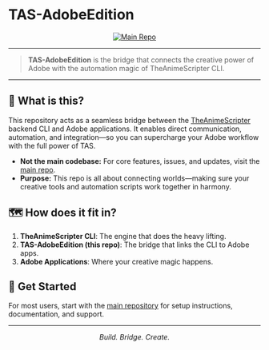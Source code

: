 # TAS-AdobeEdition


<p align="center">
  <a href="https://github.com/NevermindNilas/TheAnimeScripter"><img src="https://img.shields.io/badge/Main%20Repo-TheAnimeScripter-blue?style=for-the-badge" alt="Main Repo"/></a>
</p>

---

> **TAS-AdobeEdition** is the bridge that connects the creative power of Adobe with the automation magic of TheAnimeScripter CLI.

---

## 🌉 What is this?

This repository acts as a seamless bridge between the [TheAnimeScripter](https://github.com/NevermindNilas/TheAnimeScripter) backend CLI and Adobe applications. It enables direct communication, automation, and integration—so you can supercharge your Adobe workflow with the full power of TAS.

- **Not the main codebase:** For core features, issues, and updates, visit the [main repo](https://github.com/NevermindNilas/TheAnimeScripter).
- **Purpose:** This repo is all about connecting worlds—making sure your creative tools and automation scripts work together in harmony.

## 🗺️ How does it fit in?

1. **TheAnimeScripter CLI**: The engine that does the heavy lifting.
2. **TAS-AdobeEdition (this repo)**: The bridge that links the CLI to Adobe apps.
3. **Adobe Applications**: Where your creative magic happens.

## 🚀 Get Started

For most users, start with the [main repository](https://github.com/NevermindNilas/TheAnimeScripter) for setup instructions, documentation, and support.

---

<p align="center">
  <em>Build. Bridge. Create.</em>
</p>
